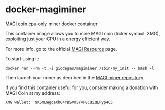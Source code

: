 # docker-magiminer
[MAGI coin](http://www.m-core.org) cpu-only miner docker container

This container image allows you to mine MAGI coin (ticker symbol: XMG), exploiting just your CPU in a energy efficient way.

For more info, go to the official [MAGI Resource](http://www.m-core.org/resources) page.

To start using it:

    docker run --rm -t -i giodegas/magiminer /sbin/my_init -- bash -l
    
Then launch your miner as decribed in the [MAGI miner repository](http://github.com/magi-project/m-cpuminer-v2).

If you find this container useful for you, consider making a donation with MAGI Coin at my address:

    XMG wallet:  9KSmLWgqaXhG4YBSVmSYvF8CQiQLPyp4C5
    

